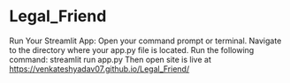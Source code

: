 # Legal_Friend

Run Your Streamlit App:
Open your command prompt or terminal.
Navigate to the directory where your app.py file is located.
Run the following command:
streamlit run app.py
Then open
site is live at   https://venkateshyadav07.github.io/Legal_Friend/

